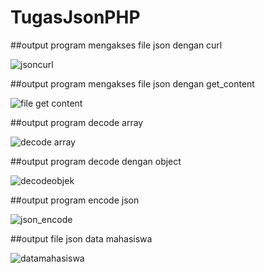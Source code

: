 # TugasJsonPHP
##output program mengakses file json dengan curl


![jsoncurl](https://user-images.githubusercontent.com/82353505/168955001-bed89a0c-03f3-42a9-814c-70d10fb8667b.png)

##output program mengakses file json dengan get_content


![file get content](https://user-images.githubusercontent.com/82353505/168955026-5e0eca95-6122-4ae2-ba7e-481282088f8a.png)

##output program decode array


![decode array](https://user-images.githubusercontent.com/82353505/168955042-cb3fc980-b375-47cf-8ee9-5f1e395c02eb.png)

##output program decode dengan object


![decodeobjek](https://user-images.githubusercontent.com/82353505/168955062-16698e03-5f34-428f-aebe-5e9b00b8cf65.png)

##output program encode json


![json_encode](https://user-images.githubusercontent.com/82353505/168955081-73d7ee6c-63e3-4740-bc32-55725f8223e5.png)

##output file json data mahasiswa 


![datamahasiswa](https://user-images.githubusercontent.com/82353505/168955100-00e32071-812e-45c6-8e82-f294aba7cb6c.png)
